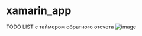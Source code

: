 # xamarin_app
TODO LIST с таймером обратного отсчета
![image](https://user-images.githubusercontent.com/38671587/175695209-4f5951a2-fc8e-48db-bf62-a22c1e0fc35c.png)
